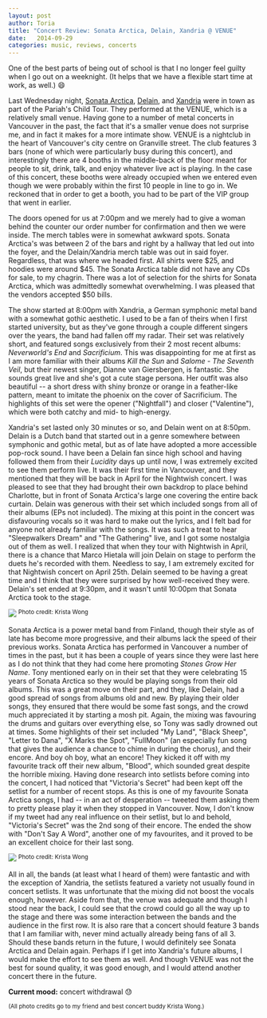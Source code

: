 ```yaml
---
layout: post
author: Toria
title: "Concert Review: Sonata Arctica, Delain, Xandria @ VENUE"
date:   2014-09-29
categories: music, reviews, concerts
---
```


One of the best parts of being out of school is that I no longer feel guilty when I go out on a weeknight. (It helps that we have a flexible start time at work, as well.) :smile: 

Last Wednesday night, [Sonata Arctica][sonataweb], [Delain][delainweb], and [Xandria][xandriaweb] were in town as part of the Pariah's Child Tour. They performed at the VENUE, which is a relatively small venue. Having gone to a number of metal concerts in Vancouver in the past, the fact that it's a smaller venue does not surprise me, and in fact it makes for a more intimate show. VENUE is a nightclub in the heart of Vancouver's city centre on Granville street. The club features 3 bars (none of which were particularly busy during this concert), and interestingly there are 4 booths in the middle-back of the floor meant for people to sit, drink, talk, and enjoy whatever live act is playing. In the case of this concert, these booths were already occupied when we entered even though we were probably within the first 10 people in line to go in. We reckoned that in order to get a booth, you had to be part of the VIP group that went in earlier.

The doors opened for us at 7:00pm and we merely had to give a woman behind the counter our order number for confirmation and then we were inside. The merch tables were in somewhat awkward spots. Sonata Arctica's was between 2 of the bars and right by a hallway that led out into the foyer, and the Delain/Xandria merch table was out in said foyer. Regardless, that was where we headed first. All shirts were $25, and hoodies were around $45. The Sonata Arctica table did not have any CDs for sale, to my chagrin. There was a lot of selection for the shirts for Sonata Arctica, which was admittedly somewhat overwhelming. I was pleased that the vendors accepted $50 bills.

The show started at 8:00pm with Xandria, a German symphonic metal band with a somewhat gothic aesthetic. I used to be a fan of theirs when I first started university, but as they've gone through a couple different singers over the years, the band had fallen off my radar. Their set was relatively short, and featured songs exclusively from their 2 most recent albums: *Neverworld's End* and *Sacrificium*. This was disappointing for me at first as I am more familiar with their albums *Kill the Sun* and *Salome - The Seventh Veil*, but their newest singer, Dianne van Giersbergen, is fantastic. She sounds great live and she's got a cute stage persona. Her outfit was also beautiful -- a short dress with shiny bronze or orange in a feather-like pattern, meant to imitate the phoenix on the cover of Sacrificium. The highlights of this set were the opener ("Nightfall") and closer ("Valentine"), which were both catchy and mid- to high-energy.

Xandria's set lasted only 30 minutes or so, and Delain went on at 8:50pm. Delain is a Dutch band that started out in a genre somewhere between symphonic and gothic metal, but as of late have adopted a more accessible pop-rock sound. I have been a Delain fan since high school and having followed them from their *Lucidity* days up until now, I was extremely excited to see them perform live. It was their first time in Vancouver, and they mentioned that they will be back in April for the Nightwish concert. I was pleased to see that they had brought their own backdrop to place behind Charlotte, but in front of Sonata Arctica's large one covering the entire back curtain. Delain was generous with their set which included songs from all of their albums (EPs not included). The mixing at this point in the concert was disfavouring vocals so it was hard to make out the lyrics, and I felt bad for anyone not already familiar with the songs. It was such a treat to hear "Sleepwalkers Dream" and "The Gathering" live, and I got some nostalgia out of them as well. I realized that when they tour with Nightwish in April, there is a chance that Marco Hietala will join Delain on stage to perform the duets he's recorded with them. Needless to say, I am extremely excited for that Nightwish concert on April 25th. Delain seemed to be having a great time and I think that they were surprised by how well-received they were. Delain's set ended at 9:30pm, and it wasn't until 10:00pm that Sonata Arctica took to the stage.

[<img class="content-img" src="https://s3-us-west-2.amazonaws.com/img.toriatalks/delain-2.jpg">](https://s3-us-west-2.amazonaws.com/img.toriatalks/delain-2.jpg)
<sup>Photo credit: Krista Wong</sup>

Sonata Arctica is a power metal band from Finland, though their style as of late has become more progressive, and their albums lack the speed of their previous works. Sonata Arctica has performed in Vancouver a number of times in the past, but it has been a couple of years since they were last here as I do not think that they had come here promoting *Stones Grow Her Name*. Tony mentioned early on in their set that they were celebrating 15 years of Sonata Arctica so they would be playing songs from their old albums. This was a great move on their part, and they, like Delain, had a good spread of songs from albums old and new. By playing their older songs, they ensured that there would be some fast songs, and the crowd much appreciated it by starting a mosh pit. Again, the mixing was favouring the drums and guitars over everything else, so Tony was sadly drowned out at times. Some highlights of their set included "My Land", "Black Sheep", "Letter to Dana", "X Marks the Spot", "FullMoon" (an especially fun song that gives the audience a chance to chime in during the chorus), and their encore. And boy oh boy, what an encore! They kicked it off with my favourite track off their new album, "Blood", which sounded great despite the horrible mixing. Having done research into setlists before coming into the concert, I had noticed that "Victoria's Secret" had been kept off the setlist for a number of recent stops. As this is one of my favourite Sonata Arctica songs, I had -- in an act of desperation -- tweeted them asking them to pretty please play it when they stopped in Vancouver. Now, I don't know if my tweet had any real influence on their setlist, but lo and behold, "Victoria's Secret" was the 2nd song of their encore. The ended the show with "Don't Say A Word", another one of my favourites, and it proved to be an excellent choice for their last song.

[<img class="content-img" src="https://s3-us-west-2.amazonaws.com/img.toriatalks/sa-1.jpg">](https://s3-us-west-2.amazonaws.com/img.toriatalks/sa-1.jpg)
<sup>Photo credit: Krista Wong</sup>

All in all, the bands (at least what I heard of them) were fantastic and with the exception of Xandria, the setlists featured a variety not usually found in concert setlists. It was unfortunate that the mixing did not boost the vocals enough, however. Aside from that, the venue was adequate and though I stood near the back, I could see that the crowd could go all the way up to the stage and there was some interaction between the bands and the audience in the first row. It is also rare that a concert should feature 3 bands that I am familiar with, never mind actually already being fans of all 3. Should these bands return in the future, I would definitely see Sonata Arctica and Delain again. Perhaps if I get into Xandria's future albums, I would make the effort to see them as well. And though VENUE was not the best for sound quality, it was good enough, and I would attend another concert there in the future.

**Current mood:** concert withdrawal :sweat:

<sub>(All photo credits go to my friend and best concert buddy Krista Wong.)</sub>

[sonataweb]: http://sonataarctica.info/
[delainweb]: http://www.delain.nl/
[xandriaweb]: http://xandria.de/
